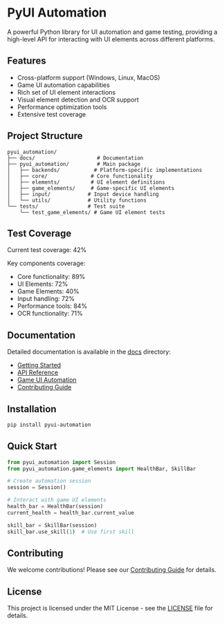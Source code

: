 # PyUI Automation

A powerful Python library for UI automation and game testing, providing a high-level API for interacting with UI elements across different platforms.

## Features

- Cross-platform support (Windows, Linux, MacOS)
- Game UI automation capabilities
- Rich set of UI element interactions
- Visual element detection and OCR support
- Performance optimization tools
- Extensive test coverage

## Project Structure

```
pyui_automation/
├── docs/                    # Documentation
├── pyui_automation/         # Main package
│   ├── backends/           # Platform-specific implementations
│   ├── core/              # Core functionality
│   ├── elements/          # UI element definitions
│   ├── game_elements/     # Game-specific UI elements
│   ├── input/            # Input device handling
│   └── utils/            # Utility functions
└── tests/                # Test suite
    └── test_game_elements/ # Game UI element tests
```

## Test Coverage

Current test coverage: 42%

Key components coverage:
- Core functionality: 89%
- UI Elements: 72%
- Game Elements: 40%
- Input handling: 72%
- Performance tools: 84%
- OCR functionality: 71%

## Documentation

Detailed documentation is available in the [docs](./docs) directory:

- [Getting Started](./docs/getting_started.md)
- [API Reference](./docs/api_reference.md)
- [Game UI Automation](./docs/game_ui.md)
- [Contributing Guide](./docs/contributing.md)

## Installation

```bash
pip install pyui-automation
```

## Quick Start

```python
from pyui_automation import Session
from pyui_automation.game_elements import HealthBar, SkillBar

# Create automation session
session = Session()

# Interact with game UI elements
health_bar = HealthBar(session)
current_health = health_bar.current_value

skill_bar = SkillBar(session)
skill_bar.use_skill(1)  # Use first skill
```

## Contributing

We welcome contributions! Please see our [Contributing Guide](./docs/contributing.md) for details.

## License

This project is licensed under the MIT License - see the [LICENSE](LICENSE) file for details.
